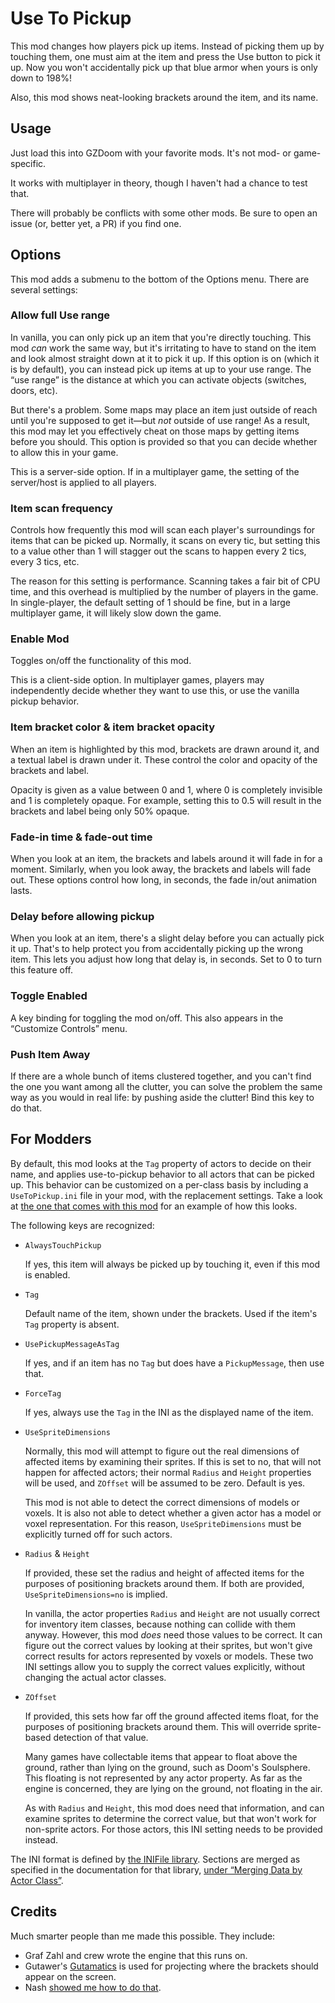 # Use To Pickup

This mod changes how players pick up items. Instead of picking them up by touching them, one must aim at the item and press the Use button to pick it up. Now you won't accidentally pick up that blue armor when yours is only down to 198%!

Also, this mod shows neat-looking brackets around the item, and its name.

## Usage

Just load this into GZDoom with your favorite mods. It's not mod- or game-specific.

It works with multiplayer in theory, though I haven't had a chance to test that.

There will probably be conflicts with some other mods. Be sure to open an issue (or, better yet, a PR) if you find one.

## Options

This mod adds a submenu to the bottom of the Options menu. There are several settings:

### Allow full Use range

In vanilla, you can only pick up an item that you're directly touching. This mod *can* work the same way, but it's irritating to have to stand on the item and look almost straight down at it to pick it up. If this option is on (which it is by default), you can instead pick up items at up to your use range. The “use range” is the distance at which you can activate objects (switches, doors, etc).

But there's a problem. Some maps may place an item just outside of reach until you're supposed to get it—but *not* outside of use range! As a result, this mod may let you effectively cheat on those maps by getting items before you should. This option is provided so that you can decide whether to allow this in your game.

This is a server-side option. If in a multiplayer game, the setting of the server/host is applied to all players.

### Item scan frequency

Controls how frequently this mod will scan each player's surroundings for items that can be picked up. Normally, it scans on every tic, but setting this to a value other than 1 will stagger out the scans to happen every 2 tics, every 3 tics, etc.

The reason for this setting is performance. Scanning takes a fair bit of CPU time, and this overhead is multiplied by the number of players in the game. In single-player, the default setting of 1 should be fine, but in a large multiplayer game, it will likely slow down the game.

### Enable Mod

Toggles on/off the functionality of this mod.

This is a client-side option. In multiplayer games, players may independently decide whether they want to use this, or use the vanilla pickup behavior.

### Item bracket color & item bracket opacity

When an item is highlighted by this mod, brackets are drawn around it, and a textual label is drawn under it. These control the color and opacity of the brackets and label.

Opacity is given as a value between 0 and 1, where 0 is completely invisible and 1 is completely opaque. For example, setting this to 0.5 will result in the brackets and label being only 50% opaque.

### Fade-in time & fade-out time

When you look at an item, the brackets and labels around it will fade in for a moment. Similarly, when you look away, the brackets and labels will fade out. These options control how long, in seconds, the fade in/out animation lasts.

### Delay before allowing pickup

When you look at an item, there's a slight delay before you can actually pick it up. That's to help protect you from accidentally picking up the wrong item. This lets you adjust how long that delay is, in seconds. Set to 0 to turn this feature off.

### Toggle Enabled

A key binding for toggling the mod on/off. This also appears in the “Customize Controls” menu.

### Push Item Away

If there are a whole bunch of items clustered together, and you can't find the one you want among all the clutter, you can solve the problem the same way as you would in real life: by pushing aside the clutter! Bind this key to do that.

## For Modders

By default, this mod looks at the `Tag` property of actors to decide on their name, and applies use-to-pickup behavior to all actors that can be picked up. This behavior can be customized on a per-class basis by including a `UseToPickup.ini` file in your mod, with the replacement settings. Take a look at [the one that comes with this mod](UseToPickup.ini) for an example of how this looks.

The following keys are recognized:

* `AlwaysTouchPickup`
	
	If yes, this item will always be picked up by touching it, even if this mod is enabled.

* `Tag`
	
	Default name of the item, shown under the brackets. Used if the item's `Tag` property is absent.

* `UsePickupMessageAsTag`
	
	If yes, and if an item has no `Tag` but does have a `PickupMessage`, then use that.

* `ForceTag`
	
	If yes, always use the `Tag` in the INI as the displayed name of the item.

* `UseSpriteDimensions`
	
	Normally, this mod will attempt to figure out the real dimensions of affected items by examining their sprites. If this is set to no, that will not happen for affected actors; their normal `Radius` and `Height` properties will be used, and `ZOffset` will be assumed to be zero. Default is yes.
	
	This mod is not able to detect the correct dimensions of models or voxels. It is also not able to detect whether a given actor has a model or voxel representation. For this reason, `UseSpriteDimensions` must be explicitly turned off for such actors.

* `Radius` & `Height`
	
	If provided, these set the radius and height of affected items for the purposes of positioning brackets around them. If both are provided, `UseSpriteDimensions=no` is implied.
	
	In vanilla, the actor properties `Radius` and `Height` are not usually correct for inventory item classes, because nothing can collide with them anyway. However, this mod *does* need those values to be correct. It can figure out the correct values by looking at their sprites, but won't give correct results for actors represented by voxels or models. These two INI settings allow you to supply the correct values explicitly, without changing the actual actor classes.

* `ZOffset`
	
	If provided, this sets how far off the ground affected items float, for the purposes of positioning brackets around them. This will override sprite-based detection of that value.
	
	Many games have collectable items that appear to float above the ground, rather than lying on the ground, such as Doom's Soulsphere. This floating is not represented by any actor property. As far as the engine is concerned, they are lying on the ground, not floating in the air.
	
	As with `Radius` and `Height`, this mod does need that information, and can examine sprites to determine the correct value, but that won't work for non-sprite actors. For those actors, this INI setting needs to be provided instead.

The INI format is defined by [the INIFile library](https://github.com/argv-minus-one/gzdoom-zscript-utils/tree/master/INIFile). Sections are merged as specified in the documentation for that library, [under “Merging Data by Actor Class”](https://github.com/argv-minus-one/gzdoom-zscript-utils/blob/master/INIFile/README.md#user-content-merging-data-by-actor-class).

## Credits

Much smarter people than me made this possible. They include:

* Graf Zahl and crew wrote the engine that this runs on.
* Gutawer's [Gutamatics](https://gitlab.com/Gutawer/gzdoom-gutamatics/) is used for projecting where the brackets should appear on the screen.
* Nash [showed me how to do that](https://forum.zdoom.org/viewtopic.php?f=122&t=61330#p1064117).
